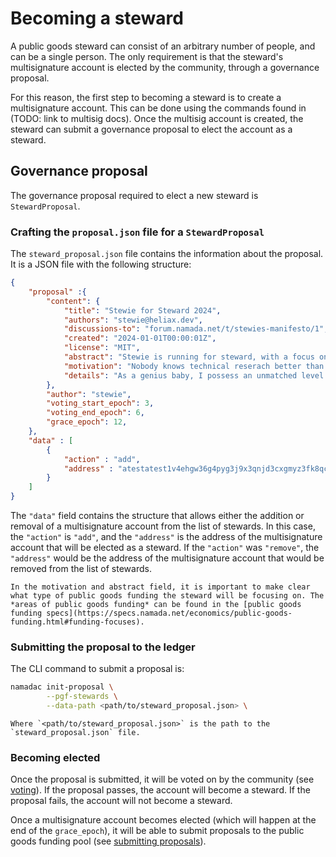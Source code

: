 # Becoming a steward

A public goods steward can consist of an arbitrary number of people, and can be a single person. The only requirement is that the steward's multisignature account is elected by the community, through a governance proposal.

For this reason, the first step to becoming a steward is to create a multisignature account. This can be done using the commands found in (TODO: link to multisig docs). Once the multisig account is created, the steward can submit a governance proposal to elect the account as a steward.

## Governance proposal

The governance proposal required to elect a new steward is `StewardProposal`.

### Crafting the `proposal.json` file for a `StewardProposal`

The `steward_proposal.json` file contains the information about the proposal. It is a JSON file with the following structure:

```json
{
    "proposal" :{
        "content": {
            "title": "Stewie for Steward 2024",
            "authors": "stewie@heliax.dev",
            "discussions-to": "forum.namada.net/t/stewies-manifesto/1",
            "created": "2024-01-01T00:00:01Z",
            "license": "MIT",
            "abstract": "Stewie is running for steward, with a focus on technical research. The technical research I will be focused on will definitely not be for weapons of mass destruction. There is some possibility however that I may be focusing somewhat on open source software for weapons of mass destruction.",
            "motivation": "Nobody knows technical reserach better than me. Trust me. I know it. I have the best technical research. I will be the best steward. Last night, Namada called me and said, Stewie, thank you. I will make public goods funding great again",
            "details": "As a genius baby, I possess an unmatched level of intelligence and a visionary mindset. I will utilize these qualities to solve the most complex problems, and direct public goods funding towards weapons of mass destruction ... i mean open source software for weapons of mass destruction",
        },
        "author": "stewie",
        "voting_start_epoch": 3,
        "voting_end_epoch": 6,
        "grace_epoch": 12,
    },
    "data" : [
        {
            "action" : "add",
            "address" : "atestatest1v4ehgw36g4pyg3j9x3qnjd3cxgmyz3fk8qcrys3hxdp5xwfnx3zyxsj9xgunxsfjg5u5xvzyzrrqtn"
        }
    ]     
}
```

The `"data"` field contains the structure that allows either the addition or removal of a multisignature account from the list of stewards. In this case, the `"action"` is `"add"`, and the `"address"` is the address of the multisignature account that will be elected as a steward. If the `"action"` was `"remove"`, the `"address"` would be the address of the multisignature account that would be removed from the list of stewards.

```admonish note
In the motivation and abstract field, it is important to make clear what type of public goods funding the steward will be focusing on. The *areas of public goods funding* can be found in the [public goods funding specs](https://specs.namada.net/economics/public-goods-funding.html#funding-focuses).
```

### Submitting the proposal to the ledger

The CLI command to submit a proposal is:

```bash
namadac init-proposal \
        --pgf-stewards \
        --data-path <path/to/steward_proposal.json> \
```

```admonish note
Where `<path/to/steward_proposal.json>` is the path to the `steward_proposal.json` file.
```

### Becoming elected

Once the proposal is submitted, it will be voted on by the community (see [voting](./voting.md)). If the proposal passes, the account will become a steward. If the proposal fails, the account will not become a steward.

Once a multisignature account becomes elected (which will happen at the end of the `grace_epoch`), it will be able to submit proposals to the public goods funding pool (see [submitting proposals](./submitting-proposals.md)).
